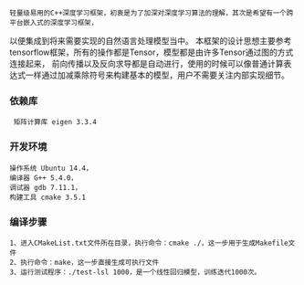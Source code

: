     轻量级易用的C++深度学习框架，初衷是为了加深对深度学习算法的理解，其次是希望有一个跨平台嵌入式的深度学习框架，
以便集成到将来需要实现的自然语言处理模型当中。
    本框架的设计思想主要参考tensorflow框架，所有的操作都是Tensor，模型都是由许多Tensor通过图的方式连接起来，
前向传播以及反向求导都是自动进行，使用的时候可以像普通计算表达式一样通过加减乘除符号来构建基本的模型，用户不需要关注内部实现细节。

### 依赖库
     矩阵计算库 eigen 3.3.4 

### 开发环境 
    操作系统 Ubuntu 14.4， 
    编译器 G++ 5.4.0，
    调试器 gdb 7.11.1， 
    构建工具 cmake 3.5.1

### 编译步骤
    1、进入CMakeList.txt文件所在目录，执行命令：cmake ./，这一步用于生成Makefile文件
    2、执行命令：make，这一步直接生成可执行文件
    3、运行测试程序：./test-lsl 1000，是一个线性回归模型，训练迭代1000次。

